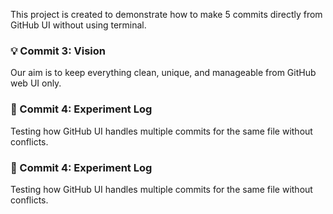 This project is created to demonstrate how to make 5 commits directly from GitHub UI without using terminal.

### 💡 Commit 3: Vision

Our aim is to keep everything clean, unique, and manageable from GitHub web UI only.
### 🧪 Commit 4: Experiment Log

Testing how GitHub UI handles multiple commits for the same file without conflicts.
### 🧪 Commit 4: Experiment Log

Testing how GitHub UI handles multiple commits for the same file without conflicts.
